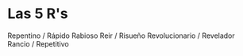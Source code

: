 <link rel="stylesheet" type="text/css" href= "../estilo.css" media="screen" />

 # Las 5 R's


Repentino / Rápido
Rabioso
Reir / Risueño
Revolucionario / Revelador
Rancio / Repetitivo
